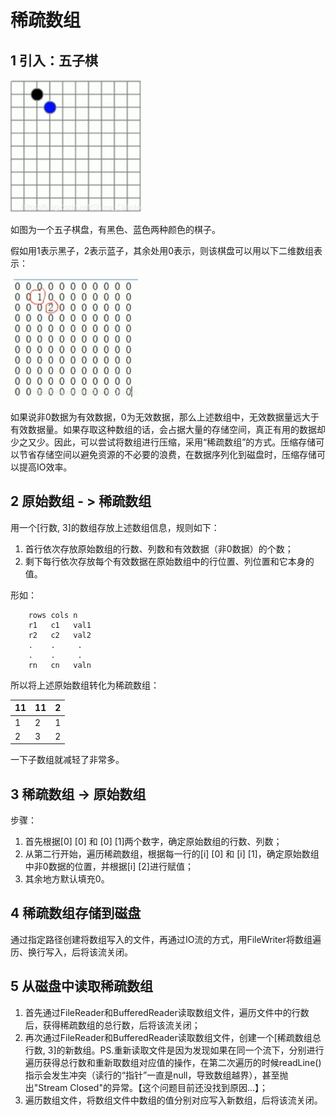 # 稀疏数组

## 1 引入：五子棋

<img src="images/chess.png" alt="chess" style="zoom:50%;" />

如图为一个五子棋盘，有黑色、蓝色两种颜色的棋子。

假如用1表示黑子，2表示蓝子，其余处用0表示，则该棋盘可以用以下二维数组表示：

<img src="images/originalArray.png" alt="originalArray" style="zoom:67%;" />

如果说非0数据为有效数据，0为无效数据，那么上述数组中，无效数据量远大于有效数据量。如果存取这种数组的话，会占据大量的存储空间，真正有用的数据却少之又少。因此，可以尝试将数组进行压缩，采用“稀疏数组”的方式。压缩存储可以节省存储空间以避免资源的不必要的浪费，在数据序列化到磁盘时，压缩存储可以提高IO效率。

## 2 原始数组 - > 稀疏数组

用一个[行数, 3]的数组存放上述数组信息，规则如下：

1. 首行依次存放原始数组的行数、列数和有效数据（非0数据）的个数；
2. 剩下每行依次存放每个有效数据在原始数组中的行位置、列位置和它本身的值。

形如：

```
    rows cols n
    r1   c1   val1
    r2   c2   val2
    .    .     .
    .    .     .
    rn   cn   valn

```

所以将上述原始数组转化为稀疏数组：

| 11   | 11   | 2    |
| ---- | ---- | ---- |
| 1    | 2    | 1    |
| 2    | 3    | 2    |

一下子数组就减轻了非常多。

## 3 稀疏数组 -> 原始数组

步骤：

1. 首先根据[0] [0] 和 [0] [1]两个数字，确定原始数组的行数、列数；
2. 从第二行开始，遍历稀疏数组，根据每一行的[i] [0] 和 [i] [1]，确定原始数组中非0数据的位置，并根据[i] [2]进行赋值；
3. 其余地方默认填充0。

## 4 稀疏数组存储到磁盘

通过指定路径创建将数组写入的文件，再通过IO流的方式，用FileWriter将数组遍历、换行写入，后将该流关闭。

## 5 从磁盘中读取稀疏数组

1. 首先通过FileReader和BufferedReader读取数组文件，遍历文件中的行数后，获得稀疏数组的总行数，后将该流关闭；
2. 再次通过FileReader和BufferedReader读取数组文件，创建一个[稀疏数组总行数, 3]的新数组。PS.重新读取文件是因为发现如果在同一个流下，分别进行遍历获得总行数和重新取数组对应值的操作，在第二次遍历的时候readLine()指示会发生冲突（读行的“指针”一直是null，导致数组越界），甚至抛出"Stream Closed"的异常。【这个问题目前还没找到原因...】；
3. 遍历数组文件，将数组文件中数组的值分别对应写入新数组，后将该流关闭。